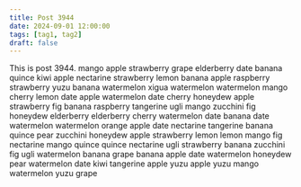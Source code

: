 ```yaml
---
title: Post 3944
date: 2024-09-01 12:00:00
tags: [tag1, tag2]
draft: false
---
```

This is post 3944.
mango
apple
strawberry
grape
elderberry
date
banana
quince
kiwi
apple
nectarine
strawberry
lemon
banana
apple
raspberry
strawberry
yuzu
banana
watermelon
xigua
watermelon
watermelon
mango
cherry
lemon
date
apple
watermelon
date
cherry
honeydew
apple
strawberry
fig
banana
raspberry
tangerine
ugli
mango
zucchini
fig
honeydew
elderberry
elderberry
cherry
watermelon
date
banana
date
watermelon
watermelon
orange
apple
date
nectarine
tangerine
banana
quince
pear
zucchini
honeydew
apple
strawberry
lemon
lemon
mango
fig
nectarine
mango
quince
quince
nectarine
ugli
strawberry
banana
zucchini
fig
ugli
watermelon
banana
grape
banana
apple
date
watermelon
honeydew
pear
watermelon
date
kiwi
tangerine
apple
yuzu
apple
yuzu
mango
watermelon
yuzu
grape
